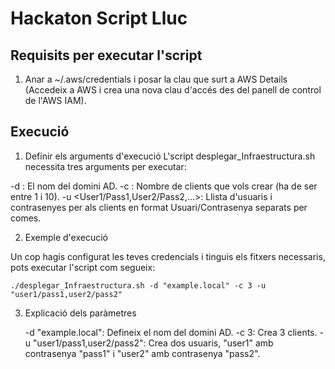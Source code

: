 # Hackaton Script Lluc

## Requisits per executar l'script
1. Anar a ~/.aws/credentials i posar la clau que surt a AWS Details (Accedeix a AWS i crea una nova clau d'accés des del panell de control de l'AWS IAM).
   

## Execució
1. Definir els arguments d'execució
L'script desplegar_Infraestructura.sh necessita tres arguments per executar:

  -d <Domain Name>: El nom del domini AD.
  -c <Client Number>: Nombre de clients que vols crear (ha de ser entre 1 i 10).
  -u <User1/Pass1,User2/Pass2,...>: Llista d'usuaris i contrasenyes per als clients en format Usuari/Contrasenya separats per comes.

  
2. Exemple d'execució

Un cop hagis configurat les teves credencials i tinguis els fitxers necessaris, pots executar l'script com segueix:

    ./desplegar_Infraestructura.sh -d "example.local" -c 3 -u "user1/pass1,user2/pass2"


3. Explicació dels paràmetres

    -d "example.local": Defineix el nom del domini AD.
    -c 3: Crea 3 clients.
    -u "user1/pass1,user2/pass2": Crea dos usuaris, "user1" amb contrasenya "pass1" i "user2" amb contrasenya "pass2".
